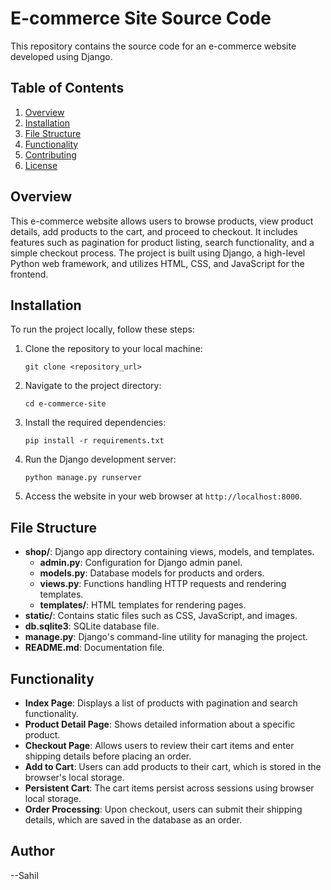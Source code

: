 # E-commerce Site Source Code

This repository contains the source code for an e-commerce website developed using Django.

## Table of Contents

1. [Overview](#overview)
2. [Installation](#installation)
3. [File Structure](#file-structure)
4. [Functionality](#functionality)
5. [Contributing](#contributing)
6. [License](#license)

## Overview

This e-commerce website allows users to browse products, view product details, add products to the cart, and proceed to checkout. It includes features such as pagination for product listing, search functionality, and a simple checkout process. The project is built using Django, a high-level Python web framework, and utilizes HTML, CSS, and JavaScript for the frontend.

## Installation

To run the project locally, follow these steps:

1. Clone the repository to your local machine:

    ```
    git clone <repository_url>
    ```

2. Navigate to the project directory:

    ```
    cd e-commerce-site
    ```

3. Install the required dependencies:

    ```
    pip install -r requirements.txt
    ```

4. Run the Django development server:

    ```
    python manage.py runserver
    ```

5. Access the website in your web browser at `http://localhost:8000`.

## File Structure

- **shop/**: Django app directory containing views, models, and templates.
  - **admin.py**: Configuration for Django admin panel.
  - **models.py**: Database models for products and orders.
  - **views.py**: Functions handling HTTP requests and rendering templates.
  - **templates/**: HTML templates for rendering pages.
- **static/**: Contains static files such as CSS, JavaScript, and images.
- **db.sqlite3**: SQLite database file.
- **manage.py**: Django's command-line utility for managing the project.
- **README.md**: Documentation file.

## Functionality

- **Index Page**: Displays a list of products with pagination and search functionality.
- **Product Detail Page**: Shows detailed information about a specific product.
- **Checkout Page**: Allows users to review their cart items and enter shipping details before placing an order.
- **Add to Cart**: Users can add products to their cart, which is stored in the browser's local storage.
- **Persistent Cart**: The cart items persist across sessions using browser local storage.
- **Order Processing**: Upon checkout, users can submit their shipping details, which are saved in the database as an order.

## Author

--Sahil
